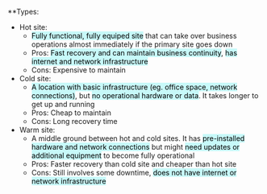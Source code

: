 **Types:
- Hot site:
	- <mark style="background: #ABF7F7A6;">Fully functional, fully equiped site</mark> that can take over business operations almost immediately if the primary site goes down
	- Pros: <mark style="background: #ABF7F7A6;">Fast recovery and can maintain business continuity</mark>, <mark style="background: #ABF7F7A6;">has internet and network infrastructure</mark>
	- Cons: Expensive to maintain
- Cold site:
	- <mark style="background: #ABF7F7A6;">A location with basic infrastructure (eg. office space, network connections)</mark>, but <mark style="background: #ABF7F7A6;">no operational hardware or data</mark>. It takes longer to get up and running
	- Pros: Cheap to maintain
	- Cons: Long recovery time 
- Warm site:
	- A middle ground between hot and cold sites. It has <mark style="background: #ABF7F7A6;">pre-installed hardware and network connections</mark> but might <mark style="background: #ABF7F7A6;">need updates or additional equipment</mark> to become fully operational
	- Pros: Faster recovery than cold site and cheaper than hot site
	- Cons: Still involves some downtime, <mark style="background: #ABF7F7A6;">does not have internet or network infrastructure</mark>